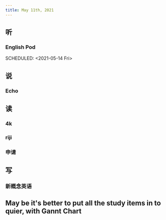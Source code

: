 ```yaml
---
title: May 11th, 2021
---
```


## 听
### English Pod 
SCHEDULED: <2021-05-14 Fri>
## 说
### Echo
## 读
### 4k
### riji
### 申请
## 写
### 新概念英语
## May be it's better to put all the study items in to quier, with Gannt Chart
